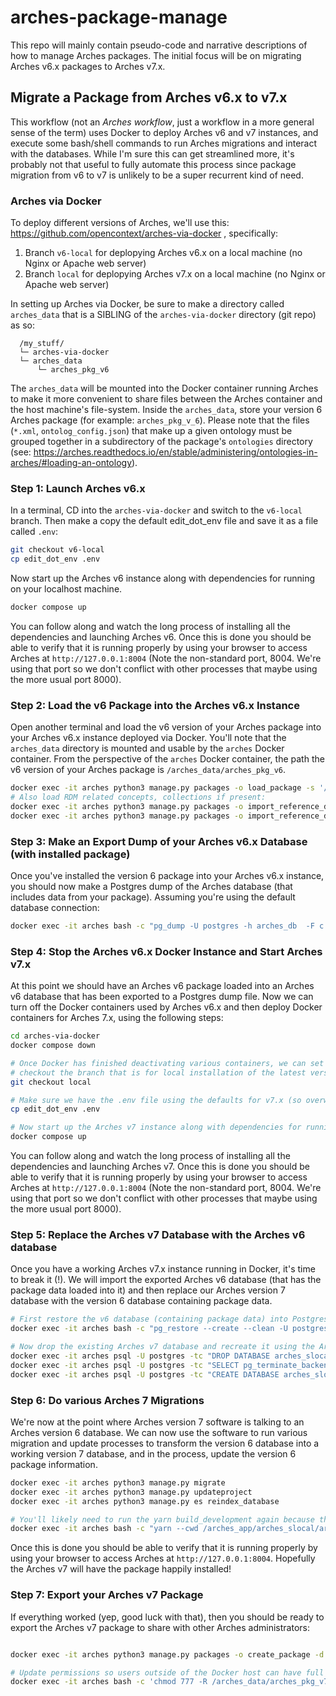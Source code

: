 # arches-package-manage
This repo will mainly contain pseudo-code and narrative descriptions of how to manage Arches packages. The initial focus will be on migrating Arches v6.x packages to Arches v7.x.




## Migrate a Package from Arches v6.x to v7.x
This workflow (not an *Arches workflow*, just a workflow in a more general sense of the term) uses Docker to deploy Arches v6 and v7 instances, and execute some bash/shell commands to run Arches migrations and interact with the databases. While I'm sure this can get streamlined more, it's probably not that useful to fully automate this process since package migration from v6 to v7 is unlikely to be a super recurrent kind of need.


### Arches via Docker
To deploy different versions of Arches, we'll use this: https://github.com/opencontext/arches-via-docker , specifically:

  1. Branch `v6-local` for deplopying Arches v6.x on a local machine (no Nginx or Apache web server)
  2. Branch `local` for deplopying Arches v7.x on a local machine (no Nginx or Apache web server)

In setting up Arches via Docker, be sure to make a directory called `arches_data` that is a SIBLING of the `arches-via-docker` directory (git repo) as so:

```
  /my_stuff/
  └─ arches-via-docker
  └─ arches_data
      └─ arches_pkg_v6
```

The `arches_data` will be mounted into the Docker container running Arches to make it more convenient to share files between the Arches container and the host machine's file-system. Inside the `arches_data`, store your version 6 Arches package (for example: `arches_pkg_v_6`). Please note that the files (`*.xml`, `ontolog_config.json`) that make up a given ontology must be grouped together in a subdirectory of the package's `ontologies` directory (see: https://arches.readthedocs.io/en/stable/administering/ontologies-in-arches/#loading-an-ontology).


### Step 1: Launch Arches v6.x
In a terminal, CD into the `arches-via-docker` and switch to the `v6-local` branch. Then make a copy the default edit_dot_env file and save it as a file called `.env`:

``` bash
git checkout v6-local
cp edit_dot_env .env
```

Now start up the Arches v6 instance along with dependencies for running on your localhost machine.
``` bash
docker compose up
```

You can follow along and watch the long process of installing all the dependencies and launching Arches v6. Once this is done you should be able to verify that it is running properly by using your browser to access Arches at `http://127.0.0.1:8004` (Note the non-standard port, 8004. We're using that port so we don't conflict with other processes that maybe using the more usual port 8000).


### Step 2: Load the v6 Package into the Arches v6.x Instance
Open another terminal and load the v6 version of your Arches package into your Arches v6.x instance deployed via Docker. You'll note that the `arches_data` directory is mounted and usable by the `arches` Docker container. From the perspective of the `arches` Docker container, the path the v6 version of your Arches package is `/arches_data/arches_pkg_v6`.

``` bash
docker exec -it arches python3 manage.py packages -o load_package -s '/arches_data/arches_pkg_v6'
# Also load RDM related concepts, collections if present:
docker exec -it arches python3 manage.py packages -o import_reference_data -s '/arches_data/arches_pkg_v6/reference_data/concepts/Arches8001.skos' -ow 'ignore' -st 'keep'
docker exec -it arches python3 manage.py packages -o import_reference_data -s '/arches_data/arches_pkg_v6/reference_data/collections/Collections 8001.skos' -ow 'ignore' -st 'keep'
```

### Step 3: Make an Export Dump of your Arches v6.x Database (with installed package)
Once you've installed the version 6 package into your Arches v6.x instance, you should now make a Postgres dump of the Arches database (that includes data from your package). Assuming you're using the default database connection:

``` bash
docker exec -it arches bash -c "pg_dump -U postgres -h arches_db  -F c -b arches_v6local > '/arches_data/arches_v6local.dump'"

```


### Step 4: Stop the Arches v6.x Docker Instance and Start Arches v7.x
At this point we should have an Arches v6 package loaded into an Arches v6 database that has been exported to a Postgres dump file. Now we can turn off the Docker containers used by Arches v6.x and then deploy Docker containers for Arches 7.x, using the following steps:

``` bash
cd arches-via-docker
docker compose down

# Once Docker has finished deactivating various containers, we can set up Arches v7.x
# checkout the branch that is for local installation of the latest version of Arches (now v7.x)
git checkout local

# Make sure we have the .env file using the defaults for v7.x (so overwrite and replace the .env file we had for v6.x)
cp edit_dot_env .env

# Now start up the Arches v7 instance along with dependencies for running on your localhost machine.
docker compose up
```
You can follow along and watch the long process of installing all the dependencies and launching Arches v7. Once this is done you should be able to verify that it is running properly by using your browser to access Arches at `http://127.0.0.1:8004` (Note the non-standard port, 8004. We're using that port so we don't conflict with other processes that maybe using the more usual port 8000).


### Step 5: Replace the Arches v7 Database with the Arches v6 database
Once you have a working Arches v7.x instance running in Docker, it's time to break it (!). We will import the exported Arches v6 database (that has the package data loaded into it) and then replace our Arches version 7 database with the version 6 database containing package data.

``` bash
# First restore the v6 database (containing package data) into Postgres via your Arches v7 docker container (I know, confusing)...
docker exec -it arches bash -c "pg_restore --create --clean -U postgres -h arches_db -d postgres '/arches_data/arches_v6local.dump'"

# Now drop the existing Arches v7 database and recreate it using the Arches v6 database as the template.
docker exec -it arches psql -U postgres -tc "DROP DATABASE arches_slocal WITH (FORCE);"
docker exec -it arches psql -U postgres -tc "SELECT pg_terminate_backend(pid) from pg_stat_activity where datname='arches_v6local'";
docker exec -it arches psql -U postgres -tc "CREATE DATABASE arches_slocal WITH TEMPLATE arches_v6local;"
```


### Step 6: Do various Arches 7 Migrations
We're now at the point where Arches version 7 software is talking to an Arches version 6 database. We can now use the software to run various migration and update processes to transform the version 6 database into a working version 7 database, and in the process, update the version 6 package information.
``` bash
docker exec -it arches python3 manage.py migrate
docker exec -it arches python3 manage.py updateproject
docker exec -it arches python3 manage.py es reindex_database

# You'll likely need to run the yarn build_development again because the frontend will likely be broken
docker exec -it arches bash -c "yarn --cwd /arches_app/arches_slocal/arches_slocal build_development"

```
Once this is done you should be able to verify that it is running properly by using your browser to access Arches at `http://127.0.0.1:8004`. Hopefully the Arches v7 will have the package happily installed!


### Step 7: Export your Arches v7 Package
If everything worked (yep, good luck with that), then you should be ready to export the Arches v7 package to share with other Arches administrators:

``` bash

docker exec -it arches python3 manage.py packages -o create_package -d '/arches_data/arches_pkg_v7'

# Update permissions so users outside of the Docker host can have full permissions to the package.
docker exec -it arches bash -c 'chmod 777 -R /arches_data/arches_pkg_v7'

